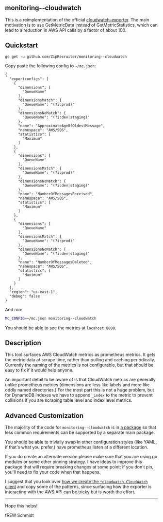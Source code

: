 ## monitoring--cloudwatch

This is a reimplementation of the official
[cloudwatch-exporter](https://github.com/prometheus/cloudwatch_exporter).  The
main motivation is to use GetMetricData instead of GetMetricStatistics, which
can lead to a reduction in AWS API calls by a factor of about 100.

## Quickstart

```
go get -u github.com/ZipRecruiter/monitoring--cloudwatch
```

Copy paste the following config to `~/mc.json`:

```
{
  "exportconfigs": [
    {
      "dimensions": [
        "QueueName"
      ],
      "dimensionsMatch": {
        "QueueName": "(?i:prod)"
      },
      "dimensionsNoMatch": {
        "QueueName": "(?i:dev|staging)"
      },
      "name": "ApproximateAgeOfOldestMessage",
      "namespace": "AWS/SQS",
      "statistics": [
        "Maximum"
      ]
    },
    {
      "dimensions": [
        "QueueName"
      ],
      "dimensionsMatch": {
        "QueueName": "(?i:prod)"
      },
      "dimensionsNoMatch": {
        "QueueName": "(?i:dev|staging)"
      },
      "name": "NumberOfMessagesReceived",
      "namespace": "AWS/SQS",
      "statistics": [
        "Maximum"
      ]
    },
    {
      "dimensions": [
        "QueueName"
      ],
      "dimensionsMatch": {
        "QueueName": "(?i:prod)"
      },
      "dimensionsNoMatch": {
        "QueueName": "(?i:dev|staging)"
      },
      "name": "NumberOfMessagesDeleted",
      "namespace": "AWS/SQS",
      "statistics": [
        "Maximum"
      ]
    }
  ],
  "region": "us-east-1",
  "debug": false
}
```

And run:

```bash
MC_CONFIG=~/mc.json monitoring--cloudwatch
```

You should be able to see the metrics at `locahost:8080`.

## Description

This tool surfaces AWS CloudWatch metrics as prometheus metrics.  It gets the
metric data at scrape time, rather than pulling and caching periodically.
Currently the naming of the metrics is not configurable, but that should be easy
to fix if it would help anyone.

An important detail to be aware of is that CloudWatch metrics are generally
unlike prometheus metrics (dimensions are less like labels and more like oddly
named directories.)  For the most part this is not a huge problem, but for
DynamoDB Indexes we have to append `_index` to the metric to prevent collisions
if you are scraping table level and index level metrics.

## Advanced Customization

The majority of the code for `monitoring--cloudwatch` is in [a
package](https://godoc.org/github.com/ZipRecruiter/monitoring--cloudwatch/pkg/exportcloudwatch)
so that less common requirements can be supported by a separate main package.

You should be able to trivially swap in other configuration styles (like YAML,
if that's what you prefer,) have prometheus listen at a different location.

If you do create an alternate version please make sure that you are using go
modules or some other pinning strategy.  I have ideas to improve this package
that will require breaking changes at some point; if you don't pin, you'll need
to fix your code when that happens.

I suggest that you look over [how we create the `*cloudwatch.CloudWatch`
client](https://github.com/ZipRecruiter/monitoring--cloudwatch/blob/master/deps.go)
and copy some of the patterns, since surfacing how the exporter is interacting
with the AWS API can be tricky but is worth the effort.

---

Hope this helps!

fREW Schmidt
